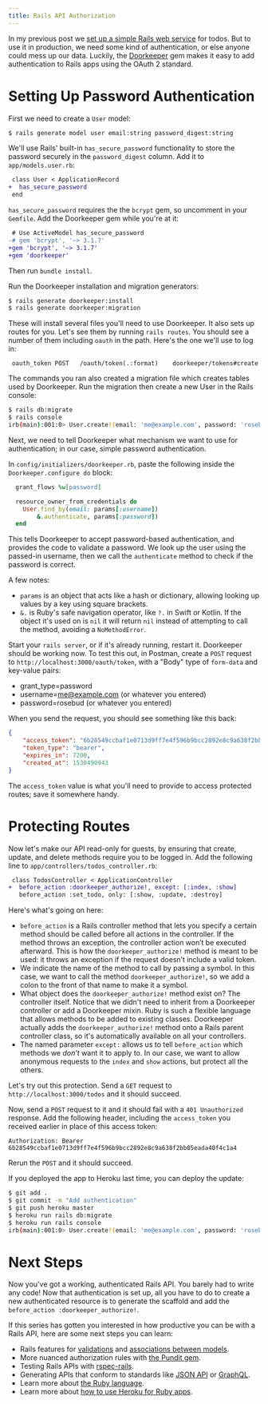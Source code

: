 ```yaml
---
title: Rails API Authorization
---
```


In my previous post we [set up a simple Rails web service](http://codingitwrong.com/2018/07/02/rails-the-easiest-way-to-create-a-web-service.html) for todos. But to use it in production, we need some kind of authentication, or else anyone could mess up our data. Luckily, the [Doorkeeper](https://github.com/doorkeeper-gem/doorkeeper) gem makes it easy to add authentication to Rails apps using the OAuth 2 standard.

# Setting Up Password Authentication
First we need to create a `User` model:

```sh
$ rails generate model user email:string password_digest:string
```

We'll use Rails' built-in `has_secure_password` functionality to store the password securely in the `password_digest` column. Add it to `app/models.user.rb`:

```diff
 class User < ApplicationRecord
+  has_secure_password
 end
```

`has_secure_password` requires the the `bcrypt` gem, so uncomment in your `Gemfile`. Add the Doorkeeper gem while you're at it:

```diff
 # Use ActiveModel has_secure_password
-# gem 'bcrypt', '~> 3.1.7'
+gem 'bcrypt', '~> 3.1.7'
+gem 'doorkeeper'
```

Then run `bundle install`.

Run the Doorkeeper installation and migration generators:

```sh
$ rails generate doorkeeper:install
$ rails generate doorkeeper:migration
```

These will install several files you'll need to use Doorkeeper. It also sets up routes for you. Let's see them by running `rails routes`. You should see a number of them including `oauth` in the path. Here's the one we'll use to log in:

```
 oauth_token POST   /oauth/token(.:format)    doorkeeper/tokens#create
```

The commands you ran also created a migration file which creates tables used by Doorkeeper. Run the migration then create a new User in the Rails console:

```sh
$ rails db:migrate
$ rails console
irb(main):001:0> User.create!(email: 'me@example.com', password: 'rosebud')
```

Next, we need to tell Doorkeeper what mechanism we want to use for authentication; in our case, simple password authentication.

In `config/initializers/doorkeeper.rb`, paste the following inside the `Doorkeeper.configure do` block:

```ruby
  grant_flows %w[password]

  resource_owner_from_credentials do
    User.find_by(email: params[:username])
        &.authenticate, params[:password])
  end
```

This tells Doorkeeper to accept password-based authentication, and provides the code to validate a password. We look up the user using the passed-in username, then we call the `authenticate` method to check if the password is correct.

A few notes:

- `params` is an object that acts like a hash or dictionary, allowing looking up values by a key using square brackets.
- `&.` is Ruby's safe navigation operator, like `?.` in Swift or Kotlin. If the object it's used on is `nil` it will return `nil` instead of attempting to call the method, avoiding a `NoMethodError`.

Start your `rails server`, or if it's already running, restart it. Doorkeeper should be working now. To test this out, in Postman, create a `POST` request to `http://localhost:3000/oauth/token`, with a "Body" type of `form-data` and key-value pairs:

- grant_type=password
- username=me@example.com (or whatever you entered)
- password=rosebud (or whatever you entered)

When you send the request, you should see something like this back:

```json
{
    "access_token": "6b28549ccbaf1e0713d9ff7e4f596b9bcc2892e8c9a638f2bb05eada40f4c1a4",
    "token_type": "bearer",
    "expires_in": 7200,
    "created_at": 1530490943
}
```

The `access_token` value is what you'll need to provide to access protected routes; save it somewhere handy.

# Protecting Routes
Now let's make our API read-only for guests, by ensuring that create, update, and delete methods require you to be logged in. Add the following line to `app/controllers/todos_controller.rb`:

```diff
 class TodosController < ApplicationController
+  before_action :doorkeeper_authorize!, except: [:index, :show]
   before_action :set_todo, only: [:show, :update, :destroy]
```

Here's what's going on here:

- `before_action` is a Rails controller method that lets you specify a certain method should be called before all actions in the controller. If the method throws an exception, the controller action won’t be executed afterward. This is how the `doorkeeper_authorize!` method is meant to be used: it throws an exception if the request doesn’t include a valid token.
- We indicate the name of the method to call by passing a symbol. In this case, we want to call the method `doorkeeper_authorize!`, so we add a colon to the front of that name to make it a symbol.
- What object does the `doorkeeper_authorize!`  method exist on? The controller itself. Notice that we didn't need to inherit from a Doorkeeper controller or add a Doorkeeper mixin. Ruby is such a flexible language that allows methods to be added to existing classes. Doorkeeper actually adds the `doorkeeper_authorize!` method onto a Rails parent controller class, so it's automatically available on all your controllers.
- The named parameter `except:` allows us to tell `before_action` which methods we *don’t* want it to apply to. In our case, we want to allow anonymous requests to the `index` and `show` actions, but protect all the others.

Let's try out this protection. Send a `GET` request to `http://localhost:3000/todos` and it should succeed. 

Now, send a `POST` request to it and it should fail with a `401 Unauthorized` response. Add the following header, including the `access_token` you received earlier in place of this access token:

```
Authorization: Bearer 6b28549ccbaf1e0713d9ff7e4f596b9bcc2892e8c9a638f2bb05eada40f4c1a4
```

Rerun the `POST` and it should succeed.

If you deployed the app to Heroku last time, you can deploy the update:

```sh
$ git add .
$ git commit -m "Add authentication"
$ git push heroku master
$ heroku run rails db:migrate
$ heroku run rails console
irb(main):001:0> User.create!(email: 'me@example.com', password: 'rosebud')
```

# Next Steps
Now you've got a working, authenticated Rails API. You barely had to write any code! Now that authentication is set up, all you have to do to create a new authenticated resource is to generate the scaffold and add the `before_action :doorkeeper_authorize!`.

If this series has gotten you interested in how productive you can be with a Rails API, here are some next steps you can learn:

- Rails features for [validations](http://guides.rubyonrails.org/active_record_validations.html) and [associations between models](http://guides.rubyonrails.org/association_basics.html).
- More nuanced authorization rules with [the Pundit gem](https://github.com/varvet/pundit).
- Testing Rails APIs with [rspec-rails](https://github.com/rspec/rspec-rails).
- Generating APIs that conform to standards like [JSON API](https://github.com/cerebris/jsonapi-resources) or [GraphQL](https://github.com/rmosolgo/graphql-ruby).
- Learn more about [the Ruby language](http://ruby-doc.com/docs/ProgrammingRuby/).
- Learn more about [how to use Heroku for Ruby apps](https://devcenter.heroku.com/articles/getting-started-with-ruby#introduction).